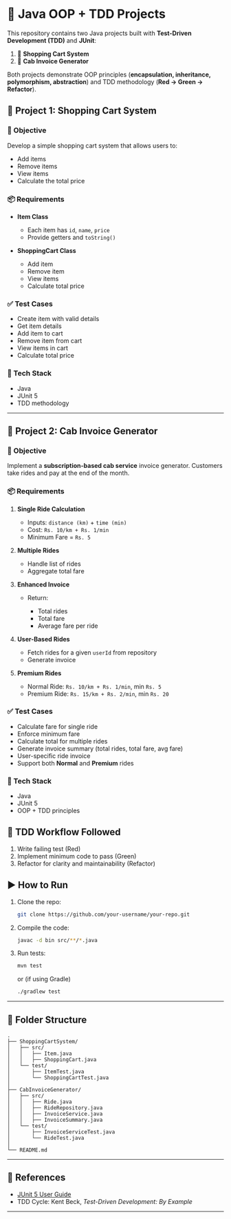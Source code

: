 
# 🚀 Java OOP + TDD Projects

This repository contains two Java projects built with **Test-Driven Development (TDD)** and **JUnit**:

1. 🛒 **Shopping Cart System**
2. 🚕 **Cab Invoice Generator**

Both projects demonstrate OOP principles (**encapsulation, inheritance, polymorphism, abstraction**) and TDD methodology (**Red → Green → Refactor**).


## 🛒 Project 1: Shopping Cart System

### 📌 Objective

Develop a simple shopping cart system that allows users to:

* Add items
* Remove items
* View items
* Calculate the total price

### 📦 Requirements

* **Item Class**

  * Each item has `id`, `name`, `price`
  * Provide getters and `toString()`
* **ShoppingCart Class**

  * Add item
  * Remove item
  * View items
  * Calculate total price

### ✅ Test Cases

* Create item with valid details
* Get item details
* Add item to cart
* Remove item from cart
* View items in cart
* Calculate total price

### 🧪 Tech Stack

* Java
* JUnit 5
* TDD methodology

---

## 🚕 Project 2: Cab Invoice Generator

### 📌 Objective

Implement a **subscription-based cab service** invoice generator.
Customers take rides and pay at the end of the month.

### 📦 Requirements

1. **Single Ride Calculation**

   * Inputs: `distance (km)` + `time (min)`
   * Cost: `Rs. 10/km + Rs. 1/min`
   * Minimum Fare = `Rs. 5`
2. **Multiple Rides**

   * Handle list of rides
   * Aggregate total fare
3. **Enhanced Invoice**

   * Return:

     * Total rides
     * Total fare
     * Average fare per ride
4. **User-Based Rides**

   * Fetch rides for a given `userId` from repository
   * Generate invoice
5. **Premium Rides**

   * Normal Ride: `Rs. 10/km + Rs. 1/min`, min `Rs. 5`
   * Premium Ride: `Rs. 15/km + Rs. 2/min`, min `Rs. 20`

### ✅ Test Cases

* Calculate fare for single ride
* Enforce minimum fare
* Calculate total for multiple rides
* Generate invoice summary (total rides, total fare, avg fare)
* User-specific ride invoice
* Support both **Normal** and **Premium** rides

### 🧪 Tech Stack

* Java
* JUnit 5
* OOP + TDD principles



## 🔄 TDD Workflow Followed

1. Write failing test (Red)
2. Implement minimum code to pass (Green)
3. Refactor for clarity and maintainability (Refactor)



## ▶️ How to Run

1. Clone the repo:

   ```bash
   git clone https://github.com/your-username/your-repo.git
   ```
2. Compile the code:

   ```bash
   javac -d bin src/**/*.java
   ```
3. Run tests:

   ```bash
   mvn test
   ```

   or (if using Gradle)

   ```bash
   ./gradlew test
   ```

---

## 📂 Folder Structure

```
.
├── ShoppingCartSystem/
│   ├── src/
│   │   ├── Item.java
│   │   ├── ShoppingCart.java
│   └── test/
│       ├── ItemTest.java
│       └── ShoppingCartTest.java
│
├── CabInvoiceGenerator/
│   ├── src/
│   │   ├── Ride.java
│   │   ├── RideRepository.java
│   │   ├── InvoiceService.java
│   │   ├── InvoiceSummary.java
│   └── test/
│       ├── InvoiceServiceTest.java
│       └── RideTest.java
│
└── README.md
```

---

## 📖 References

* [JUnit 5 User Guide](https://junit.org/junit5/docs/current/user-guide/)
* TDD Cycle: Kent Beck, *Test-Driven Development: By Example*

---
